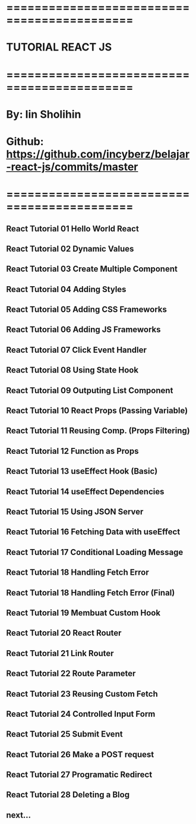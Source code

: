 # ============================================
# TUTORIAL REACT JS #
# ============================================
# By: Iin Sholihin #
# Github: https://github.com/incyberz/belajar-react-js/commits/master
# ============================================
## React Tutorial 01 Hello World React
## React Tutorial 02 Dynamic Values
## React Tutorial 03 Create Multiple Component
## React Tutorial 04 Adding Styles
## React Tutorial 05 Adding CSS Frameworks
## React Tutorial 06 Adding JS Frameworks
## React Tutorial 07 Click Event Handler
## React Tutorial 08 Using State Hook
## React Tutorial 09 Outputing List Component
## React Tutorial 10 React Props (Passing Variable)
## React Tutorial 11 Reusing Comp. (Props Filtering)
## React Tutorial 12 Function as Props
## React Tutorial 13 useEffect Hook (Basic)
## React Tutorial 14 useEffect Dependencies
## React Tutorial 15 Using JSON Server
## React Tutorial 16 Fetching Data with useEffect
## React Tutorial 17 Conditional Loading Message
## React Tutorial 18 Handling Fetch Error
## React Tutorial 18 Handling Fetch Error (Final)
## React Tutorial 19 Membuat Custom Hook
## React Tutorial 20 React Router
## React Tutorial 21 Link Router 
## React Tutorial 22 Route Parameter
## React Tutorial 23 Reusing Custom Fetch
## React Tutorial 24 Controlled Input Form
## React Tutorial 25 Submit Event
## React Tutorial 26 Make a POST request 
## React Tutorial 27 Programatic Redirect
## React Tutorial 28 Deleting a Blog <current>
## next...


